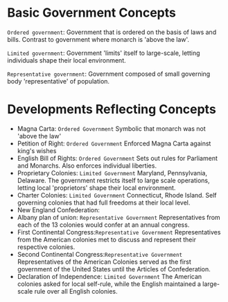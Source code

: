Basic Government Concepts
===
`Ordered government`: Government that is ordered on the basis of laws and bills. Contrast to government where monarch is 'above the law'.

`Limited government`: Government 'limits' itself to large-scale, letting individuals shape their local environment.

`Representative government`: Government composed of small governing body 'representative' of population.

Developments Reflecting Concepts
===
* Magna Carta: `Ordered Government` Symbolic that monarch was not 'above the law'
* Petition of Right: `Ordered Government` Enforced Magna Carta against king's wishes
* English Bill of Rights: `Ordered Government` Sets out rules for Parliament and Monarchs. Also enforces individual liberties.
* Proprietary Colonies: `Limited Government` Maryland, Pennsylvania, Delaware. The government restricts itself to large scale operations, letting local 'proprietors' shape their local environment. 
* Charter Colonies: `Limited Government` Connecticut, Rhode Island. Self governing colonies that had full freedoms at their local level.
* New England Confederation: 
* Albany plan of union: `Representative Government` Representatives from each of the 13 colonies would confer at an annual congress.
* First Continental Congress:`Representative Government` Representatives from the American colonies met to discuss and represent their respective colonies.
* Second Continental Congress:`Representative Government` Representatives of the American Colonies served as the first government of the United States until the Articles of Confederation.
* Declaration of Independence: `Limited Government` The American colonies asked for local self-rule, while the English maintained a large-scale rule over all English colonies. 